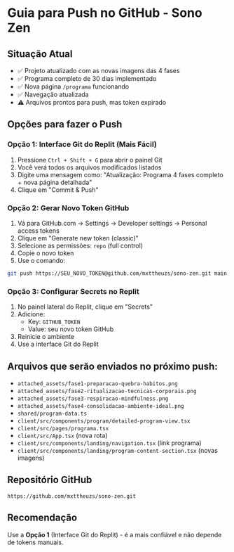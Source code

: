 # Guia para Push no GitHub - Sono Zen

## Situação Atual
- ✅ Projeto atualizado com as novas imagens das 4 fases
- ✅ Programa completo de 30 dias implementado
- ✅ Nova página `/programa` funcionando
- ✅ Navegação atualizada
- ⚠️ Arquivos prontos para push, mas token expirado

## Opções para fazer o Push

### Opção 1: Interface Git do Replit (Mais Fácil)
1. Pressione `Ctrl + Shift + G` para abrir o painel Git
2. Você verá todos os arquivos modificados listados
3. Digite uma mensagem como: "Atualização: Programa 4 fases completo + nova página detalhada"
4. Clique em "Commit & Push"

### Opção 2: Gerar Novo Token GitHub
1. Vá para GitHub.com → Settings → Developer settings → Personal access tokens
2. Clique em "Generate new token (classic)"
3. Selecione as permissões: `repo` (full control)
4. Copie o novo token
5. Use o comando:
```bash
git push https://SEU_NOVO_TOKEN@github.com/mxttheuzs/sono-zen.git main
```

### Opção 3: Configurar Secrets no Replit
1. No painel lateral do Replit, clique em "Secrets"
2. Adicione:
   - Key: `GITHUB_TOKEN`
   - Value: seu novo token GitHub
3. Reinicie o ambiente
4. Use a interface Git do Replit

## Arquivos que serão enviados no próximo push:
- `attached_assets/fase1-preparacao-quebra-habitos.png`
- `attached_assets/fase2-ritualizacao-tecnicas-corporais.png` 
- `attached_assets/fase3-respiracao-mindfulness.png`
- `attached_assets/fase4-consolidacao-ambiente-ideal.png`
- `shared/program-data.ts`
- `client/src/components/program/detailed-program-view.tsx`
- `client/src/pages/programa.tsx`
- `client/src/App.tsx` (nova rota)
- `client/src/components/landing/navigation.tsx` (link programa)
- `client/src/components/landing/program-content-section.tsx` (novas imagens)

## Repositório GitHub
`https://github.com/mxttheuzs/sono-zen.git`

## Recomendação
Use a **Opção 1** (Interface Git do Replit) - é a mais confiável e não depende de tokens manuais.